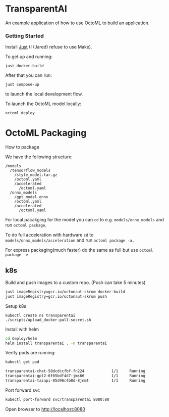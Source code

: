 # TransparentAI

An example application of how to use OctoML to build an application.

### Getting Started

Install [Just](https://github.com/casey/just) (I (Jared) refuse to use Make).

To get up and running:

```
just docker-build
```

After that you can run:

```
just compose-up
```
to launch the local development flow.

To launch the OctoML model locally:

```
octoml deploy
```


# OctoML Packaging

How to package

We have the following structure:

```
/models
  /tensorflow_models
    /style_model.tar.gz
    /octoml.yaml
    /accelerated
      /octoml.yaml
  /onnx_models
    /gpt_model.onnx
    /octoml.yaml
    /accelerated
      /octoml.yaml
```

For local pacakging for the model you can `cd` to e.g.
`models/onnx_models` and run `octoml package`.


To do full acceleration with hardware `cd` to
`models/onnx_models/acceleration` and run `octoml package -a.`

For express packaging(much faster) do the same as full but use `octoml package -e`


## k8s

Build and push images to a custom repo. (Push can take 5 minutes)


```bash
just imageRegistry=gcr.io/octonaut-skrum docker-build
just imageRegistry=gcr.io/octonaut-skrum push
```

Setup k8s

```
kubectl create ns transparentai
./scripts/upload_docker-pull-secret.sh
```

Install with helm

```bash
cd deploy/helm
helm install transparentai . -n transparentai

```

Verify pods are running:

```bash
kubectl get pod

transparentai-chat-58dcdccfbf-fn224            1/1     Running             0          101s
transparentai-gpt2-6f65bdf4d7-jms66            1/1     Running             0          101s
transparentai-taiapi-85d96c4b8d-8jnmt          1/1     Running             1          101s
```

Port forward svc

```bash
kubectl port-forward svc/transparentai 8080:80
```

Open browser to [http://localhost:8080](http://localhost:8080)
